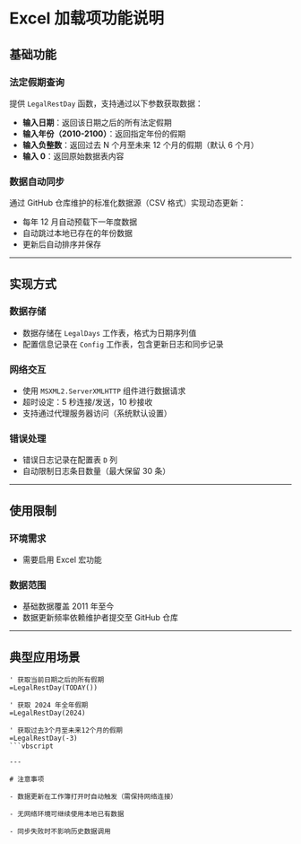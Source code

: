 # Excel 加载项功能说明

## 基础功能

### 法定假期查询  
提供 `LegalRestDay` 函数，支持通过以下参数获取数据：  
- **输入日期**：返回该日期之后的所有法定假期  
- **输入年份（2010-2100）**：返回指定年份的假期  
- **输入负整数**：返回过去 N 个月至未来 12 个月的假期（默认 6 个月）  
- **输入 0**：返回原始数据表内容  

### 数据自动同步  
通过 GitHub 仓库维护的标准化数据源（CSV 格式）实现动态更新：  
- 每年 12 月自动预载下一年度数据  
- 自动跳过本地已存在的年份数据  
- 更新后自动排序并保存  

---

## 实现方式

### 数据存储  
- 数据存储在 `LegalDays` 工作表，格式为日期序列值  
- 配置信息记录在 `Config` 工作表，包含更新日志和同步记录  

### 网络交互  
- 使用 `MSXML2.ServerXMLHTTP` 组件进行数据请求  
- 超时设定：5 秒连接/发送，10 秒接收  
- 支持通过代理服务器访问（系统默认设置）  

### 错误处理  
- 错误日志记录在配置表 `D` 列  
- 自动限制日志条目数量（最大保留 30 条）  

---

## 使用限制

### 环境需求  
- 需要启用 Excel 宏功能    

### 数据范围  
- 基础数据覆盖 2011 年至今  
- 数据更新频率依赖维护者提交至 GitHub 仓库  

---

## 典型应用场景

```vbscript
' 获取当前日期之后的所有假期
=LegalRestDay(TODAY())

' 获取 2024 年全年假期
=LegalRestDay(2024)

' 获取过去3个月至未来12个月的假期
=LegalRestDay(-3)
```vbscript

---

# 注意事项

- 数据更新在工作簿打开时自动触发（需保持网络连接）

- 无网络环境可继续使用本地已有数据

- 同步失败时不影响历史数据调用
